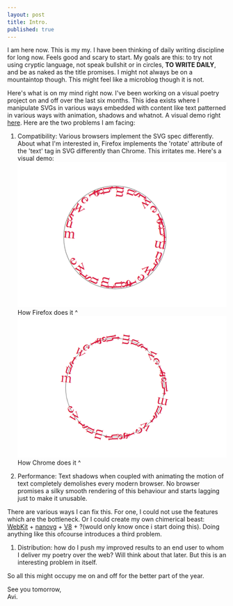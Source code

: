 ```yaml
---
layout: post
title: Intro.
published: true
---
```

I am here now. This is my my. I have been thinking of daily writing discipline for long now. Feels good and scary to start. My goals are this: to try not using cryptic language, not speak bullshit or in circles, **TO WRITE DAILY**, and be as naked as the title promises. I might not always be on a mountaintop though. This might feel like a microblog though it is not.

Here's what is on my mind right now. I've been working on a visual poetry project on and off over the last six months. This idea exists where I manipulate SVGs in various ways embedded with content like text patterned in various ways with animation, shadows and whatnot. A visual demo right [here](https://www.instagram.com/p/BiITms2H-16/). Here are the two problems I am facing:

1. Compatibility: Various browsers implement the SVG spec differently. About what I'm interested in, Firefox implements the 'rotate' attribute of the 'text' tag in SVG differently than Chrome. This irritates me. Here's a visual demo:   
![Firefox svg rotate demo](/images/howfirefoxdoesit.png)  
How Firefox does it ^  
![Chrome svg rotate demo](/images/howchromedoesit.png)  
How Chrome does it ^

2. Performance: Text shadows when coupled with animating the motion of text completely demolishes every modern browser. No browser promises a silky smooth rendering of this behaviour and starts lagging just to make it unusable. 

There are various ways I can fix this. For one, I could not use the features which are the bottleneck. Or I could create my own chimerical beast: [WebKit](https://webkit.org) + [nanovg](https://github.com/memononen/nanovg) + [V8](https://github.com/v8/v8) + ?(would only know once i start doing this). Doing anything like this ofcourse introduces a third problem.

1. Distribution: how do I push my improved results to an end user to whom I deliver my poetry over the web? Will think about that later. But this is an interesting problem in itself. 

So all this might occupy me on and off for the better part of the year. 

See you tomorrow,  
Avi.
